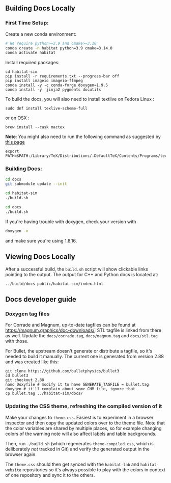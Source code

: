 ## Building Docs Locally
### First Time Setup:
Create a new conda environment:

```bash
# We require python>=3.9 and cmake>=3.10
conda create -n habitat python=3.9 cmake=3.14.0
conda activate habitat
```

Install required packages:
```
cd habitat-sim
pip install -r requirements.txt --progress-bar off
pip install imageio imageio-ffmpeg
conda install -y -c conda-forge doxygen=1.9.5
conda install -y  jinja2 pygments docutils
```

To build the docs, you will also need to install textlive on Fedora Linux :
```
sudo dnf install texlive-scheme-full
```

or on OSX :
```
brew install --cask mactex
```
__Note__: You might also need to run the following command
as suggested by [this page](https://mcss.mosra.cz/plugins/math-and-code/#math)
```
export PATH=$PATH:/Library/TeX/Distributions/.DefaultTeX/Contents/Programs/texbin
```

### Building Docs:
```bash
cd docs
git submodule update --init

cd habitat-sim
./build.sh

cd docs
./build.sh
```

If you're having trouble with doxygen, check your version with

```bash
doxygen -v
```

and make sure you're using 1.8.16.

## Viewing Docs Locally

After a successful build, the `build.sh` script will show clickable links
pointing to the output. The output for C++ and Python docs is located at:

```
../build/docs-public/habitat-sim/index.html
```

## Docs developer guide

### Doxygen tag files

For Corrade and Magnum, up-to-date tagfiles can be found at
https://magnum.graphics/doc-downloads/; STL tagfile is linked from there as
well. Update the `docs/corrade.tag`, `docs/magnum.tag` and `docs/stl.tag` with
those.

For Bullet, the upstream doesn't generate or distribute a tagfile, so it's
needed to build it manually. The current one is generated from version 2.88 and
was created like this:

```
git clone https://github.com/bulletphysics/bullet3
cd bullet3
git checkout 2.88
nano Doxyfile # modify it to have GENERATE_TAGFILE = bullet.tag
doxygen # it'll complain about some CHM file, ignore that
cp bullet.tag ../habitat-sim/docs/
```

### Updating the CSS theme, refreshing the compiled version of it

Make your changes to `theme.css`. Easiest is to experiment in a browser
inspector and then copy the updated colors over to the theme file. Note that
the color variables are shared by multiple places, so for example changing
colors of the warning note will also affect labels and table backgrounds.

Then, run `./build.sh` (which regenerates `theme-compiled.css`, which is
deliberately *not* tracked in Git) and verify the generated output in the
browser again.

The `theme.css` should then get synced with the `habitat-lab` and
`habitat-website` repositories so it's always possible to play with the colors
in context of one repository and sync it to the others.
